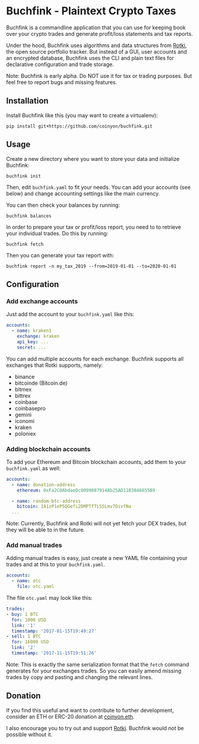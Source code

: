 Buchfink - Plaintext Crypto Taxes
=================================

Buchfink is a commandline application that you can use for keeping book over
your crypto trades and generate profit/loss statements and tax reports.

Under the hood, Buchfink uses algorithms and data structures from
[Rotki](https://github.com/rotki/rotki), the open source portfolio tracker. But
instead of a GUI, user accounts and an encrypted database, Buchfink uses the
CLI and plain text files for declarative configuration and trade storage.

Note: Buchfink is early alpha. Do NOT use it for tax or trading purposes.
But feel free to report bugs and missing features.

## Installation

Install Buchfink like this (you may want to create a virtualenv):

    pip install git+https://github.com/coinyon/buchfink.git

## Usage

Create a new directory where you want to store your data and initialize Buchfink:

    buchfink init

Then, edit `buchfink.yaml` to fit your needs. You can add your accounts (see
below) and change accounting settings like the main currency.

You can then check your balances by running:

    buchfink balances

In order to prepare your tax or profit/loss report, you need to to retrieve your
individual trades. Do this by running:

    buchfink fetch

Then you can generate your tax report with:

    buchfink report -n my_tax_2019 --from=2019-01-01 --to=2020-01-01

## Configuration

### Add exchange accounts

Just add the account to your `buchfink.yaml` like this:

```yaml
accounts:
  - name: kraken1
    exchange: kraken
    api_key: ...
    secret: ...
```

You can add multiple accounts for each exchange. Buchfink supports all
exchanges that Rotki supports, namely:

  * binance
  * bitcoinde (Bitcoin.de)
  * bitmex
  * bittrex
  * coinbase
  * coinbasepro
  * gemini
  * iconomi
  * kraken
  * poloniex

### Adding blockchain accounts

To add your Ethereum and Bitcoin blockchain accounts, add them to your
`buchfink.yaml` as well:

```yaml
accounts:
  - name: donation-address
    ethereum: 0xFa2C0AbdaeDc8099887914Ab25AD11B3846655B9

  - name: random-btc-address
    bitcoin: 1A1zP1eP5QGefi2DMPTfTL5SLmv7DivfNa
  ...
```

Note: Currently, Buchfink and Rotki will not yet fetch your DEX trades, but
they will be able to in the future.

### Add manual trades

Adding manual trades is easy, just create a new YAML file containing your
trades and at this to your `buchfink.yaml`.

```yaml
accounts:
  - name: otc
    file: otc.yaml
```

The file `otc.yaml` may look like this:

```yaml
trades:
- buy: 1 BTC
  for: 1000 USD
  link: '1'
  timestamp: '2017-01-15T19:49:27'
- sell: 1 BTC
  for: 16000 USD
  link: '2'
  timestamp: '2017-11-15T19:51:26'
```

Note: This is exactly the same serialization format that the `fetch` command
generates for your exchanges trades. So you can easily amend missing trades by
copy and pasting and changing the relevant lines.

## Donation

If you find this useful and want to contribute to further development, consider an
ETH or ERC-20 donation at [coinyon.eth](https://etherscan.io/address/coinyon.eth).

I also encourage you to try out and support
[Rotki](https://github.com/rotki/rotki). Buchfink would not be possible without it.

